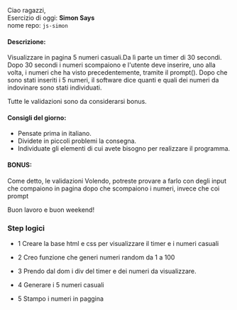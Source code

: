 Ciao ragazzi,<br>
Esercizio di oggi: **Simon Says**<br>
nome repo: `js-simon`

#### Descrizione:
Visualizzare in pagina 5 numeri casuali.Da lì parte un timer di 30 secondi.
Dopo 30 secondi i numeri scompaiono e l'utente deve inserire, uno alla volta, i numeri che ha visto precedentemente, tramite il prompt().
Dopo che sono stati inseriti i 5 numeri, il software dice quanti e quali dei numeri da indovinare sono stati individuati.

Tutte le validazioni sono da considerarsi bonus.

#### Consigli del giorno:
* Pensate prima in italiano.
* Dividete in piccoli problemi la consegna.
* Individuate gli elementi di cui avete bisogno per realizzare il programma.

#### BONUS:
Come detto, le validazioni
Volendo, potreste provare a farlo con degli input che compaiono in pagina dopo che scompaiono i numeri, invece che coi prompt

Buon lavoro e buon weekend!



### Step logici 

- 1 Creare la base html e css per visualizzare il timer e i numeri casuali

- 2 Creo funzione che generi numeri random da 1 a 100

- 3 Prendo dal dom i div del timer e dei numeri da visualizzare.

- 4 Generare i 5 numeri casuali 

- 5 Stampo i numeri in paggina
